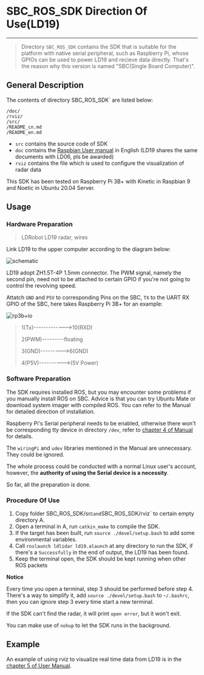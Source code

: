 # SBC_ROS_SDK Direction Of Use(LD19)

---

> Directory `SBC_ROS_SDK` contains the SDK that is suitable for the platform with native serial peripheral, such as Raspberry Pi, whose GPIOs can  be used to power LD19 and recieve data directly. That's the reason why this version is named "SBC(Single Board Computer)".
>

## General Description

The contents of directory SBC_ROS_SDK` are listed below:

```
/doc/
/rviz/
/src/
/README_cn.md
/README_en.md
```

+ `src` contains the source code of SDK
+ `doc` contains the [Raspbian User manual](./doc/LDRobot_LD19_Raspbian_User_manual_V2.3.pdf) in English (LD19 shares the same documents with LD06, pls be awarded)
+ `rviz` contains the file which is used to configure the visualization of radar data

This SDK has been tested on Raspberry Pi 3B+ with Kinetic in Raspbian 9 and Noetic in Ubuntu 20.04 Server.

## Usage

### Hardware Preparation

> LDRobot LD19 radar, wires

Link LD19 to the upper computer according to the diagram below:

![schematic](../pic/en_conne.png)

LD19 adopt ZH1.5T-4P 1.5mm connector. The PWM signal, namely the second pin, need not to be attached to certain GPIO if you're not going to control the revolving speed.

Attatch `GND` and `P5V` to corresponding Pins on the SBC, `TX` to the UART RX GPIO of the SBC, here takes Raspberry Pi 3B+ for an example:

 ![rp3b+io](../pic/树莓派gpio.png)

> 1(Tx)------------->10(RXD)
>
> 2(PWM)---------floating
>
> 3(GND)--------->6(GND)
>
> 4(P5V)---------->(5V Power)

### Software Preparation

The SDK requires installed ROS, but you may encounter some problems if you manually install ROS on SBC. Advice is that you can try Ubuntu Mate or download system imager with compiled ROS. You can refer to the Manual for detailed direction of installation.

Raspberry Pi's Serial peripheral needs to be enabled, otherwise there won't be corresponding tty device in directory `/dev`, refer to [chapter 4 of Manual](./doc/LDRobot_LD19_Raspbian_User_manual_V2.3.pdf) for details.

The `wiringPi` and `udev` libraries mentioned in the Manual are unnecessary. They could be ignored.

The whole process could be conducted with a normal Linux user's account, however, the **authority of using the Serial device is a necessity**.



So far, all the preparation is done.

### Procedure Of Use

1. Copy folder SBC_ROS_SDK/src` and `SBC_ROS_SDK/rviz` to certain empty directory A.
2. Open a terminal in A, run `catkin_make` to compile the SDK.
3. If the target has been built, run `source ./devel/setup.bash` to add some environmental variables.
4. Call `roslaunch ldlidar ld19.alaunch` at any directory to run the SDK, if there's a `Successfully` in the end of output, the LD19 has been found.
5. Keep the terminal open, the SDK should be kept running when other ROS packets 

**Notice**

Every time you open a terminal, step 3 should be performed before step 4. There's a way to simplify it, add `source ./devel/setup.bash` to `~/.bashrc`, then you can ignore step 3 every time start a new terminal.

If the SDK can't find the radar, it will print `open error`, but it won't exit.

You can make use of `nohup` to let the SDK runs in the background.

## Example

An example of using rviz to visualize real time data from LD19 is in the [chapter 5 of User Manual](./doc/LDRobot_LD19_Raspbian_User_manual_V2.3.pdf).

